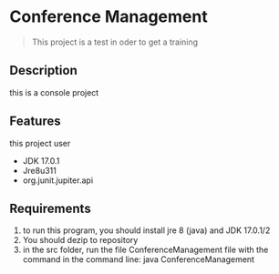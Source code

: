 # Conference Management
> This project is a test in oder to get a training

## Description
this is a console project

## Features

this project user
- JDK 17.0.1
- Jre8u311
- org.junit.jupiter.api

## Requirements
1. to run this program, you should install jre 8 (java) and JDK 17.0.1/2
2. You should dezip to repository
3. in the src folder, run the file ConferenceManagement file with the command in the command line: java ConferenceManagement